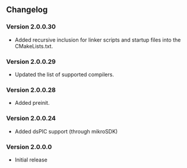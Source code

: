 ## Changelog

### Version 2.0.0.30
 - Added recursive inclusion for linker scripts and startup files into the CMakeLists.txt.

### Version 2.0.0.29
 - Updated the list of supported compilers.

### Version 2.0.0.28
 - Added preinit.

### Version 2.0.0.24
 - Added dsPIC support (through mikroSDK)

### Version 2.0.0.0
 - Initial release
